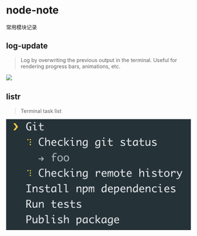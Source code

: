 # node-note
常用模块记录
## log-update
> Log by overwriting the previous output in the terminal.
> Useful for rendering progress bars, animations, etc.
<img src="https://github.com/sindresorhus/log-update/raw/master/screenshot.gif">

## listr
> Terminal task list
<img src="https://github.com/SamVerschueren/listr/raw/master/media/screenshot.gif">

